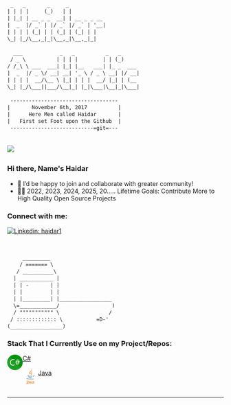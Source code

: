 
     _   _       _     _                         
    | | | |     (_)   | |                        
    | |_| | __ _ _  __| | __ _ _ __              
    |  _  |/ _` | |/ _` |/ _` | '__|             
    | | | | (_| | | (_| | (_| | |                
    \_| |_/\__,_|_|\__,_|\__,_|_|                
                                                                                      
      ___            _   _          _   _      
     / _ \          | | | |        | | (_)       
    / /_\ \ ___  ___| |_| |__   ___| |_ _  ___   
    |  _  |/ _ \/ __| __| '_ \ / _ \ __| |/ __|  
    | | | |  __/\__ \ |_| | | |  __/ |_| | (__   
    \_| |_/\___||___/\__|_| |_|\___|\__|_|\___|  
                                            
     -----------------------------------  
    |       November 6th, 2017          |  
    |      Here Men called Haidar       |  
    |   First set Foot upon the Github  |  
     ---------------------------=git=---    
## ![](https://komarev.com/ghpvc/?username=haidargit&color=blue&label=Profile+View)
  


### Hi there, Name's Haidar

- 👯 I’d be happy to join and collaborate with greater community!
- 👏🏼 2022, 2023, 2024, 2025, 20..... Lifetime Goals: Contribute More to High Quality Open Source Projects

### Connect with me:

[![Linkedin: haidar1](https://img.shields.io/badge/-haidar1-blue?style=flat-square&logo=Linkedin&logoColor=white&link=https://www.linkedin.com/in/haidar1/)](https://www.linkedin.com/in/haidar1/)

<br /> 

[//]: # (<img align="center" src="https://github-readme-stats.vercel.app/api/top-langs/?username=haidargit&theme=light&hide_langs_below=1" />)  

         _________  
        / ======= \  
       / __________\  
      | ___________ |  
      | | -       | |  
      | |         | |  
      | |_________| |_________________  
      \=____________/                 )  
      / """"""""""" \                /  
     / ::::::::::::: \           =D-'  
    (_________________)  

### Stack That I Currently Use on my Project/Repos:  

<!---[<img align="left" alt="Aws" width="36px" src="https://avatars.githubusercontent.com/u/2232217?s=200&v=4" />Amazon Web Services (AWS) Cloud <br/><br/>][aws] --->

[<img align="left" alt="C#" width="36px" src="https://raw.githubusercontent.com/github/explore/80688e429a7d4ef2fca1e82350fe8e3517d3494d/topics/csharp/csharp.png" />C# <br/><br/>][C#]
[<img align="left" alt="Java" width="36px" src="https://raw.githubusercontent.com/github/explore/5b3600551e122a3277c2c5368af2ad5725ffa9a1/topics/java/java.png" />Java <br/><br/>][Java]
<br />  

---

<!---[linkedin]: https://linkedin.com/in/haidar1 --->
[aws]: https://aws.amazon.com/
[C#]: https://docs.microsoft.com/en-us/dotnet/csharp/tour-of-csharp/
[Java]: https://www.learnjavaonline.org/  
